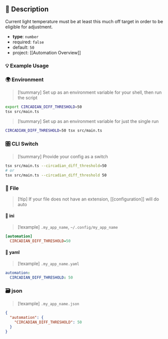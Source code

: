 ## 📜 Description

Current light temperature must be at least this much off target in order to be eligible for adjustment.

- **type**: `number`
- required: `false`
- default: `50`
- project: [[Automation Overview]]

### 💡 Example Usage

### 🌍 Environment

> [!summary] Set up as an environment variable for your shell, then run the script
```bash
export CIRCADIAN_DIFF_THRESHOLD=50
tsx src/main.ts
```
> [!summary] Set up as an environment variable for just the single run

```bash
CIRCADIAN_DIFF_THRESHOLD=50 tsx src/main.ts
```
### 🎛️ CLI Switch

> [!summary] Provide your config as a switch
```bash
tsx src/main.ts --circadian_diff_threshold=50
# or
tsx src/main.ts --circadian_diff_threshold 50
```
### 📁 File
> [!tip] If your file does not have an extension, [[configuration]] will do auto
#### 📘 ini

> [!example] 
> `.my_app_name`, `~/.config/my_app_name`

```ini
[automation]
  CIRCADIAN_DIFF_THRESHOLD=50
```
#### 📄 yaml

> [!example]
> `.my_app_name.yaml`

```yaml
automation:
  CIRCADIAN_DIFF_THRESHOLD: 50
```
### 🗃️ json

> [!example]
> `.my_app_name.json`

```json
{
  "automation": {
    "CIRCADIAN_DIFF_THRESHOLD": 50
  }
}
```